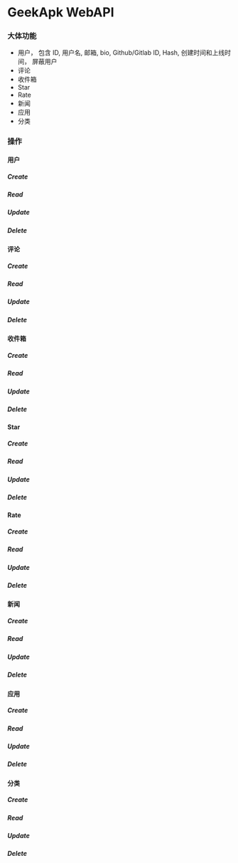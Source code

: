 # GeekApk WebAPI

### 大体功能
+ 用户， 包含 ID, 用户名, 邮箱, bio, Github/Gitlab ID, Hash, 创建时间和上线时间， 屏蔽用户
+ 评论
+ 收件箱
+ Star
+ Rate
+ 新闻
+ 应用
+ 分类

### 操作
#### 用户
##### Create
##### Read
##### Update
##### Delete

#### 评论
##### Create
##### Read
##### Update
##### Delete

#### 收件箱
##### Create
##### Read
##### Update
##### Delete

#### Star
##### Create
##### Read
##### Update
##### Delete

#### Rate
##### Create
##### Read
##### Update
##### Delete

#### 新闻
##### Create
##### Read
##### Update
##### Delete

#### 应用
##### Create
##### Read
##### Update
##### Delete

#### 分类
##### Create
##### Read
##### Update
##### Delete
